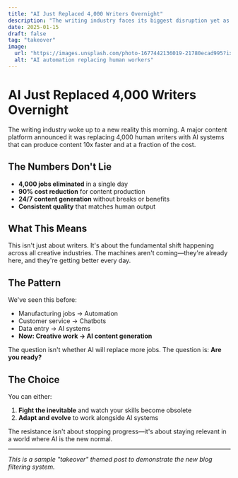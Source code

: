 ```yaml
---
title: "AI Just Replaced 4,000 Writers Overnight"
description: "The writing industry faces its biggest disruption yet as AI systems replace thousands of content creators. Here's what this means for the future of creative work."
date: 2025-01-15
draft: false
tag: "takeover"
image:
  url: "https://images.unsplash.com/photo-1677442136019-21780ecad995?ixlib=rb-4.0.3&ixid=M3wxMjA3fDB8MHxwaG90by1wYWdlfHx8fGVufDB8fHx8fA%3D%3D&auto=format&fit=crop&w=2070&q=80"
  alt: "AI automation replacing human workers"
---
```


# AI Just Replaced 4,000 Writers Overnight

The writing industry woke up to a new reality this morning. A major content platform announced it was replacing 4,000 human writers with AI systems that can produce content 10x faster and at a fraction of the cost.

## The Numbers Don't Lie

- **4,000 jobs eliminated** in a single day
- **90% cost reduction** for content production
- **24/7 content generation** without breaks or benefits
- **Consistent quality** that matches human output

## What This Means

This isn't just about writers. It's about the fundamental shift happening across all creative industries. The machines aren't coming—they're already here, and they're getting better every day.

## The Pattern

We've seen this before:
- Manufacturing jobs → Automation
- Customer service → Chatbots
- Data entry → AI systems
- **Now: Creative work → AI content generation**

The question isn't whether AI will replace more jobs. The question is: **Are you ready?**

## The Choice

You can either:
1. **Fight the inevitable** and watch your skills become obsolete
2. **Adapt and evolve** to work alongside AI systems

The resistance isn't about stopping progress—it's about staying relevant in a world where AI is the new normal.

---

*This is a sample "takeover" themed post to demonstrate the new blog filtering system.*

